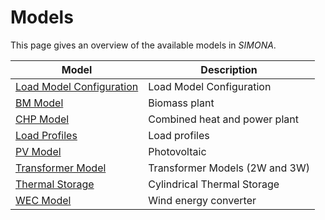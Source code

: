 # Models

This page gives an overview of the available models in *SIMONA*.

| Model                                     | Description                    |
|-------------------------------------------|--------------------------------|
| [Load Model Configuration](load.rst)      | Load Model Configuration       |
| [BM Model](bm_model.md)                   | Biomass plant                  |
| [CHP Model](chp_model.md)                 | Combined heat and power plant  |
| [Load Profiles](load_profiles.md)         | Load profiles                  |
| [PV Model](pv_model.md)                   | Photovoltaic                   |
| [Transformer Model](transformer_model.md) | Transformer Models (2W and 3W) |
| [Thermal Storage](cts_model.md)           | Cylindrical Thermal Storage    |
| [WEC Model](wec_model.md)                 | Wind energy converter          |


```{include} bm_model.md
```